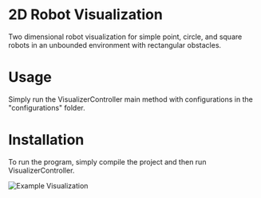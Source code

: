 # 2D Robot Visualization
Two dimensional robot visualization for simple point, circle, and square robots in an unbounded environment with rectangular obstacles.

# Usage
Simply run the VisualizerController main method with configurations in the "configurations" folder.

# Installation
To run the program, simply compile the project and then run VisualizerController.

![Example Visualization](http://i.imgur.com/Q88yck6.png)
